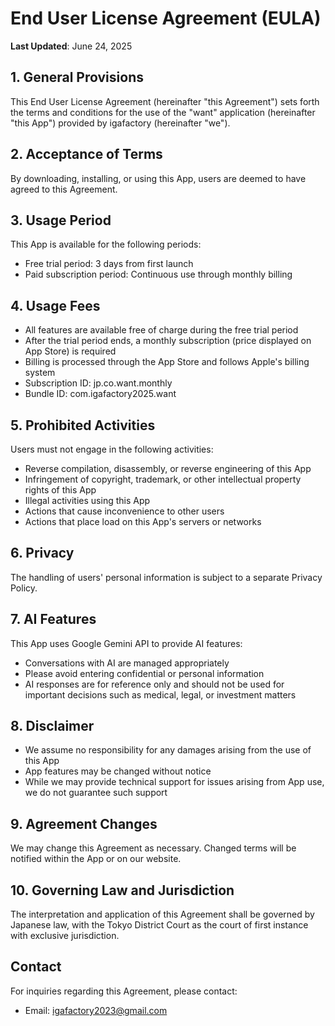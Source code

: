 # End User License Agreement (EULA)

**Last Updated**: June 24, 2025

## 1. General Provisions

This End User License Agreement (hereinafter "this Agreement") sets forth the terms and conditions for the use of the "want" application (hereinafter "this App") provided by igafactory (hereinafter "we").

## 2. Acceptance of Terms

By downloading, installing, or using this App, users are deemed to have agreed to this Agreement.

## 3. Usage Period

This App is available for the following periods:
- Free trial period: 3 days from first launch
- Paid subscription period: Continuous use through monthly billing

## 4. Usage Fees

- All features are available free of charge during the free trial period
- After the trial period ends, a monthly subscription (price displayed on App Store) is required
- Billing is processed through the App Store and follows Apple's billing system
- Subscription ID: jp.co.want.monthly
- Bundle ID: com.igafactory2025.want

## 5. Prohibited Activities

Users must not engage in the following activities:
- Reverse compilation, disassembly, or reverse engineering of this App
- Infringement of copyright, trademark, or other intellectual property rights of this App
- Illegal activities using this App
- Actions that cause inconvenience to other users
- Actions that place load on this App's servers or networks

## 6. Privacy

The handling of users' personal information is subject to a separate Privacy Policy.

## 7. AI Features

This App uses Google Gemini API to provide AI features:
- Conversations with AI are managed appropriately
- Please avoid entering confidential or personal information
- AI responses are for reference only and should not be used for important decisions such as medical, legal, or investment matters

## 8. Disclaimer

- We assume no responsibility for any damages arising from the use of this App
- App features may be changed without notice
- While we may provide technical support for issues arising from App use, we do not guarantee such support

## 9. Agreement Changes

We may change this Agreement as necessary. Changed terms will be notified within the App or on our website.

## 10. Governing Law and Jurisdiction

The interpretation and application of this Agreement shall be governed by Japanese law, with the Tokyo District Court as the court of first instance with exclusive jurisdiction.

## Contact

For inquiries regarding this Agreement, please contact:
- Email: igafactory2023@gmail.com 